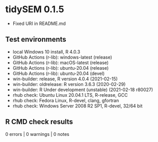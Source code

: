 # tidySEM 0.1.5

* Fixed URI in README.md
  
## Test environments

* local Windows 10 install, R 4.0.3
* GitHub Actions (r-lib): windows-latest (release)
* GitHub Actions (r-lib): macOS-latest (release)
* GitHub Actions (r-lib): ubuntu-20.04 (release)
* GitHub Actions (r-lib): ubuntu-20.04 (devel)
* win-builder: release, R version 4.0.4 (2021-02-15)
* win-builder: oldrelease: R version 3.6.3 (2020-02-29)
* win-builder: R Under development (unstable) (2021-02-18 r80027)
* rhub check: Ubuntu Linux 20.04.1 LTS, R-release, GCC
* rhub check: Fedora Linux, R-devel, clang, gfortran
* rhub check: Windows Server 2008 R2 SP1, R-devel, 32/64 bit

## R CMD check results

0 errors | 0 warnings | 0 notes
